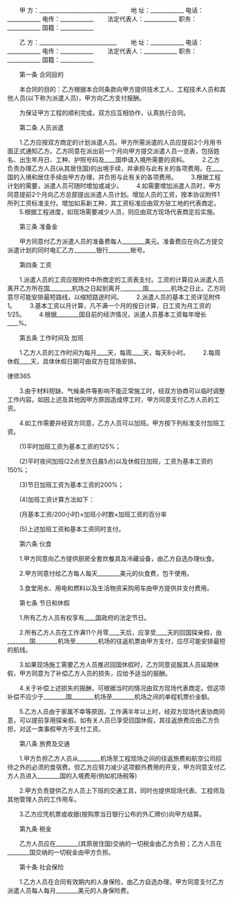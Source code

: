 
 　　甲 方：____________________________ 
 　　地 址：____________ 电话：____________ 电传：____________
 　　法定代表人：____________ 职务：____________ 国籍：____________
 
 　　乙 方：____________________________
 　　地 址：____________ 电话：____________ 电传：____________
 　　法定代表人：____________ 职务：____________ 国籍：____________
 
 　　第一条 合同目的
 
 　　本合同的目的：乙方根据本合同条款向甲方提供技术工人、工程技术人员和其他人员(以下称为派遣人员)，甲方向乙方支付报酬。
 
 　　为保证甲方工程的顺利完成，双方应互相协作，认真执行合同。
 
 　　第二条 人员派遣
 
 　　1.乙方应按双方商定的计划派遣人员。甲方所需派遣的人员应提前2个月用书面正式通知乙方。乙方同意在派出前一个月向甲方提交派遣人员一览表，包括姓名、出生年月日、工种、护照号码及____国申请入境所需要的资料。
 　　2.乙方负责办理乙方人员(从其居住国)的出境手续，并承担与此有关的各项费用。在____ 国的入境和居住手续由甲方办理，并负担与此有关的各项费用。
 　　3.根据工程计划的需要，派遣人员可随时增加或减少。
 　　4.如需要增加派遣人员时，甲方同意提前2个月向乙方总部提出派遣人员计划。增加人员的工资，按本协议附件1所列工资标准支付。增加如系新工种，其工资标准应由双方驻工地的代表商定。
 　　5.根据工程进度，如现场需要减少人员，则应由双方现场代表商定后实施。
 
 　　第三条 准备金
 
 　　甲方同意付乙方派遣人员的准备费每人________美元。准备费应在向乙方提交派遣计划的同时电汇乙方________银行________帐号。
 
 　　第四条 工资
 
 　　1.派遣人员的工资应按附件中所商定的工资表支付。工资的计算应从派遣人员离开乙方所在国________机场之日起到离开________国________机场之日止。乙方同意尽可能安排最短路线，以缩短路途时间。
 　　2.派遣人员的基本工资详见附件1。
 　　3.基本工资以月计算，凡不满一个月的按日计算，日工资为月工资的1/25。
 　　4.根据________国目前的经济情况，派遣人员基本工资每年增长____%。
 
 　　第五条 工作时间及
加班

 
 　　1.乙方人员的工作时间为每月____天，每周____天，每天8小时。
 　　2.每周休假____天，具体休假日期可由双方在现场安排。




 
律师365






 　　3.由于材料短缺、气候条件等影响不能正常施工时，经双方协商可以临时调整工作内容。如因上述及其他因甲方原因造成停工时，甲方同意支付乙方人员的工资。

 　　4.如工作需要并经双方同意，乙方人员可以加班。甲方按下列标准支付加班工资。

 　　(1)平时加班工资为基本工资的125%；

 　　(2)平时夜间加班(22点至次日晨5点)以及休假日加班，工资为基本工资的150%；

 　　(3)节日加班工资为基本工资的200%；

 　　(4)加班工资计算方法如下：

 　　(月基本工资/200小时)×加班小时数×加班工资的百分率

 　　(5)上述加班工资和基本工资同时支付。

 

 　　第六条 伙食

 

 　　1.甲方同意向乙方提供厨房全套炊餐具及冷藏设备，由乙方自选办理伙食。

 　　2.甲方同意付给乙方每人每天________美元的伙食费，包干使用。

 　　3.食堂用水、用电和燃料以及生活物资采购用车由甲方提供并支付费用。

 

 　　第七条 节日和休假

 

 　　1.所有乙方人员有权享有____国政府的法定节日。

 　　2.所有乙方人员在工作满11个月零____天后，应享受____天的回国探亲假，由________国________机场至________机场的往返机票由甲方支付，应尽可能安排最短的航线。

 　　3.如果现场施工需要乙方人员推迟回国休假时，乙方同意说服其人员延期休假，甲方同意为了补偿乙方人员的损失，应给予适当的报酬。

 　　4.关于补偿上述损失的报酬，可根据当时的情况由双方现场代表商定。但这项补偿不应少于________国________机场至________机场之间的单程机票价金额。

 　　5.乙方人员由于家属不幸等原因，工作满半年以上时，经双方现场代表协商同意，可以提前享用探亲假。如有关人员已享受回国休假，其往返旅费应由乙方负担，对这一类事假甲方不支付工资。

 

 　　第八条 旅费及交通

 

 　　1.甲方负担乙方人员从________机场至工程现场之间的往返旅费和航空公司招待之外的必须的食宿费。但乙方应努力减少这项额外费用的开支，甲方同意支付乙方人员进入________国的入境费用(例如机场税等)

 　　2.甲方负责提供乙方人员上下班的交通工具，同时也提供现场代表、工程师及其他管理人员的工作用车。 

 　　3.乙方应凭机票或收据(按购票当日银行公布的外汇牌价)向甲方结算。

 

 　　第九条 税金

 　　乙方人员应在________(其原居住国)交纳的一切税金由乙方负担；乙方人员在________国交纳的一切税金由甲方负担。

 

 　　第十条 社会保险

 

 　　1.乙方人员在合同有效期内的人身保险，由乙方自选办理，甲方同意支付乙方派遣人员每人每月________美元的人身保险费。    

   

 


 

 
 
 
 
 
  


  
 

  


  


  
 
 
 
 

